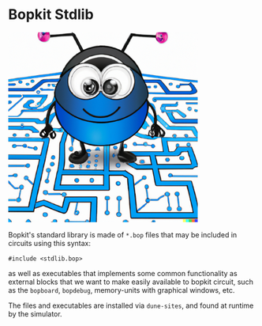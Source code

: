 # Bopkit Stdlib

<p>
  <img
    src="https://github.com/mbarbin/bopkit/blob/assets/image/bopkit-stdlib.png?raw=true"
    width='384'
    alt="Logo"
  />
</p>

Bopkit's standard library is made of `*.bop` files that may be included in
circuits using this syntax:

```text
#include <stdlib.bop>
```

as well as executables that implements some common functionality as external
blocks that we want to make easily available to bopkit circuit, such as the
`bopboard`, `bopdebug`, memory-units with graphical windows, etc.

The files and executables are installed via `dune-sites`, and found at runtime
by the simulator.
